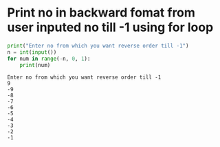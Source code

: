 # Print no in backward fomat from user inputed no till -1 using for loop


```python
print("Enter no from which you want reverse order till -1")
n = int(input())
for num in range(-n, 0, 1):
    print(num)
```

    Enter no from which you want reverse order till -1
    9
    -9
    -8
    -7
    -6
    -5
    -4
    -3
    -2
    -1
    


```python

```
